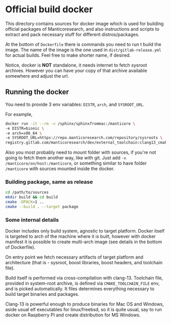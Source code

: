 # Official build docker

This directory contains sources for docker image which is used for building official packages of Manticoresearch, and also instructions and scripts to extract and pack necessary stuff for different distros/packages.

At the bottom of `Dockerfile` there is commands you need to run t build the image. The name of the image is the one used in `dist/gitlab-release.yml` for actual builds. Feel free to make shorter name, if desired.

Notice, docker is **NOT** standalone, it needs internet to fetch sysroot archives. However you can have your copy of that archive available somewhere and adjust the url.

## Running the docker

You need to provide 3 env variables: `DISTR`, `arch`, and `SYSROOT_URL`.

For example,
```bash
docker run -it --rm -v /sphinx/sphinxfrommac:/manticore \
-e DISTR=bionic \
-e arch=x86_64 \
-e SYSROOT_URL=https://repo.manticoresearch.com/repository/sysroots \
registry.gitlab.com/manticoresearch/dev/external_toolchain:clang13_cmake323 bash
```
Also you most probably need to mount folder with sources, if you're not going to fetch them another way, like with git. Just add `-v /manticore/on/host:/manticore`, or something similar to have folder `/manticore` with sources mounted inside the docker.

### Building package, same as release

```bash
cd /path/to/sources
mkdir build && cd build
cmake -DPACK=1 ..
cmake --build . --target package
```

### Some internal details

Docker includes only build system, agnostic to target platform. Docker itself is targeted to arch of the machine where it is built, however with docker manifest it is possible to create multi-arch image (see details in the bottom of Dockerfile).

On entry point we fetch necessary artifacts of target platform and architecture (that is - sysroot, boost libraries, boost headers, and toolchain file).

Build itself is performed via cross-compilation with clang-13. Toolchain file, provided in system-root archive, is defined via `CMAKE_TOOLCHAIN_FILE` env, and is picked automatically. It files determines everything necessary to build target binaries and packages.

Clang-13 is powerful enough to produce binaries for Mac OS and Windows, aside usual elf executables for linux/freebsd, so it is quite usual, say to run docker on Raspberry PI and create distribution for MS Windows.